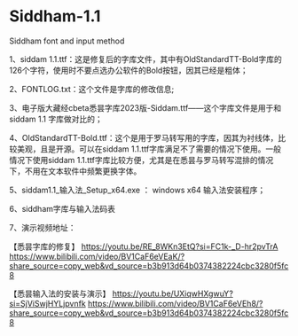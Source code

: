 # Siddham-1.1
 Siddham font  and input method

1、siddam 1.1.ttf：这是修复后的字库文件，其中有OldStandardTT-Bold字库的126个字符，使用时不要点选办公软件的Bold按钮，因其已经是粗体；

2、FONTLOG.txt：这个文件是字库的修改信息;

3、电子版大藏经cbeta悉昙字库2023版-Siddam.ttf——这个字库文件是用于和siddam 1.1 字库做对比的；

4、OldStandardTT-Bold.ttf：这个是用于罗马转写用的字库，因其为衬线体，比较美观，且是开源。可以在siddam 1.1.ttf字库满足不了需要的情况下使用。一般情况下使用siddam 1.1.ttf字库比较方便，尤其是在悉昙与罗马转写混排的情况下，不用在文本软件中频繁更换字体。

5、siddam1.1_输入法_Setup_x64.exe ：  windows x64 输入法安装程序；

6、siddham字库与输入法码表

7、演示视频地址：

【悉昙字库的修复】 
https://youtu.be/RE_8WKn3EtQ?si=FC1k-_D-hr2pvTrA
https://www.bilibili.com/video/BV1CaF6eVEaK/?share_source=copy_web&vd_source=b3b913d64b0374382224cbc3280f5fc8

【悉昙输入法的安装与演示】 
https://youtu.be/UXiqwHXgwuY?si=SjViSwjHYLjpvnfk
https://www.bilibili.com/video/BV1CaF6eVEh8/?share_source=copy_web&vd_source=b3b913d64b0374382224cbc3280f5fc8





